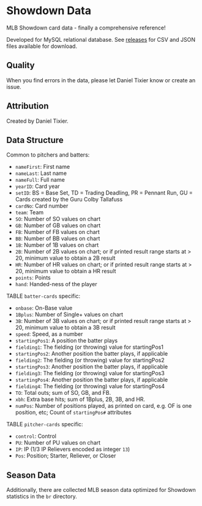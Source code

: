 # Showdown Data
MLB Showdown card data - finally a comprehensive reference!

Developed for MySQL relational database. See [releases](https://github.com/digitgopher/showdown-data/releases/latest) for CSV and JSON files available for download.


## Quality
When you find errors in the data, please let Daniel Tixier know or create an issue.

## Attribution
Created by Daniel Tixier.

## Data Structure

Common to pitchers and batters:
- `nameFirst`: First name
- `nameLast`: Last name
- `nameFull`: Full name
- `yearID`: Card year
- `setID`: BS = Base Set, TD = Trading Deadling, PR = Pennant Run, GU = Cards created by the Guru Colby Tallafuss
- `cardNo`: Card number
- `team`: Team
- `SO`: Number of SO values on chart
- `GB`: Number of GB values on chart
- `FB`: Number of FB values on chart
- `BB`: Number of BB values on chart
- `1B`: Number of 1B values on chart
- `2B`: Number of 2B values on chart; or if printed result range starts at > 20, minimum value to obtain a 2B result
- `HR`: Number of HR values on chart; or if printed result range starts at > 20, minimum value to obtain a HR result
- `points`: Points
- `hand`: Handed-ness of the player

TABLE `batter-cards` specific:
- `onbase`: On-Base value
- `1Bplus`: Number of Single+ values on chart
- `3B`: Number of 3B values on chart; or if printed result range starts at > 20, minimum value to obtain a 3B result
- `speed`: Speed, as a number
- `startingPos1`: A position the batter plays
- `fielding1`: The fielding (or throwing) value for startingPos1
- `startingPos2`: Another position the batter plays, if applicable
- `fielding2`: The fielding (or throwing) value for startingPos2
- `startingPos3`: Another position the batter plays, if applicable
- `fielding3`: The fielding (or throwing) value for startingPos3
- `startingPos4`: Another position the batter plays, if applicable
- `fielding4`: The fielding (or throwing) value for startingPos4
- `TO`: Total outs; sum of SO, GB, and FB.
- `xbh`: Extra base hits; sum of 1Bplus, 2B, 3B, and HR.
- `numPos`: Number of positions played, as printed on card, e.g. OF is one position, etc; Count of `startingPos#` attributes

TABLE `pitcher-cards` specific:
- `control`: Control
- `PU`: Number of PU values on chart
- `IP`: IP (1/3 IP Relievers encoded as integer `13`)
- `Pos`: Position; Starter, Reliever, or Closer


## Season Data
Additionally, there are collected MLB season data optimized for Showdown statistics in the `br` directory.
